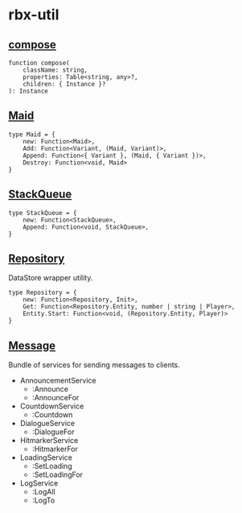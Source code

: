 # rbx-util

## [compose](https://wally.run/package/rasmusmerzin/compose?version=1.0.0)

```luau
function compose(
    className: string,
    properties: Table<string, any>?,
    children: { Instance }?
): Instance
```

## [Maid](https://wally.run/package/rasmusmerzin/maid?version=1.0.0)

```luau
type Maid = {
    new: Function<Maid>,
    Add: Function<Variant, (Maid, Variant)>,
    Append: Function<{ Variant }, (Maid, { Variant })>,
    Destroy: Function<void, Maid>
}
```

## [StackQueue](https://wally.run/package/rasmusmerzin/stackqueue?version=1.0.0)

```luau
type StackQueue = {
    new: Function<StackQueue>,
    Append: Function<void, StackQueue>,
}
```

## [Repository](https://wally.run/package/rasmusmerzin/repository?version=0.1.0)

DataStore wrapper utility.

```luau
type Repository = {
    new: Function<Repository, Init>,
    Get: Function<Repository.Entity, number | string | Player>,
    Entity.Start: Function<void, (Repository.Entity, Player)>
}
```

## [Message](https://wally.run/package/rasmusmerzin/message?version=0.2.0)

Bundle of services for sending messages to clients.

- AnnouncementService
  - :Announce
  - :AnnounceFor
- CountdownService
  - :Countdown
- DialogueService
  - :DialogueFor
- HitmarkerService
  - :HitmarkerFor
- LoadingService
  - :SetLoading
  - :SetLoadingFor
- LogService
  - :LogAll
  - :LogTo
